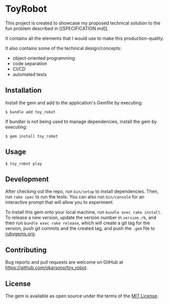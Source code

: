 # ToyRobot

This project is created to showcase my proposed technical solution to the fun problem described in [[SPECIFICATION.md]].

It contains all the elements that I would use to make this production-quality.

It also contains some of the technical design/concepts:
* object-oriented programming
* code separation
* CI/CD
* automated tests

## Installation

Install the gem and add to the application's Gemfile by executing:

    $ bundle add toy_robot

If bundler is not being used to manage dependencies, install the gem by executing:

    $ gem install toy_robot

## Usage
    $ toy_robot play

## Development

After checking out the repo, run `bin/setup` to install dependencies. Then, run `rake spec` to run the tests. You can also run `bin/console` for an interactive prompt that will allow you to experiment.

To install this gem onto your local machine, run `bundle exec rake install`. To release a new version, update the version number in `version.rb`, and then run `bundle exec rake release`, which will create a git tag for the version, push git commits and the created tag, and push the `.gem` file to [rubygems.org](https://rubygems.org).

## Contributing

Bug reports and pull requests are welcome on GitHub at https://github.com/okarsono/toy_robot.

## License

The gem is available as open source under the terms of the [MIT License](https://opensource.org/licenses/MIT).
